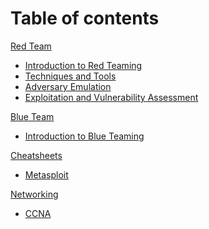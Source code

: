 # Table of contents
[Red Team]()
  - [Introduction to Red Teaming](Docker/C1.Containers_Essentials-Docker.md)
  - [Techniques and Tools](Tools/IntroClass/Memory/MemoryAnalysis.md)
  - [Adversary Emulation](Tools/IntroClass/TCPDump/TCPDump.md)
  - [Exploitation and Vulnerability Assessment](Tools/IntroClass/WebLogReview/WebLogReview.md)

[Blue Team]()
  - [Introduction to Blue Teaming](Docker/C1.Containers_Essentials-Docker.md)

[Cheatsheets]()
  - [Metasploit](003_Cheatsheets/Metasploit.md)

[Networking]()
  - [CCNA](004_Networking/CCNA.md)
